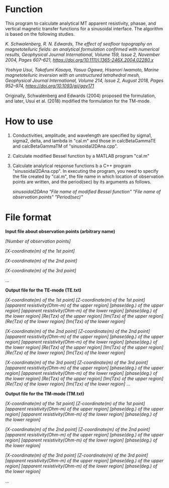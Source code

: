 # Function
This program to calculate analytical MT apparent resistivity, phasae, and vertical magnetic transfer functions for a sinusoidal interface.
The algorithm is based on the following studies.

*K. Schwalenberg, R. N. Edwards, The effect of seafloor topography on magnetotelluric fields: an analytical formulation confirmed with numerical results, Geophysical Journal International, Volume 159, Issue 2, November 2004, Pages 607–621, https://doi.org/10.1111/j.1365-246X.2004.02280.x*

*Yoshiya Usui, Takafumi Kasaya, Yasuo Ogawa, Hisanori Iwamoto, Marine magnetotelluric inversion with an unstructured tetrahedral mesh, Geophysical Journal International, Volume 214, Issue 2, August 2018, Pages 952–974, https://doi.org/10.1093/gji/ggy171*

Originally, Schwalenberg and Edwards (2004) proposed the formulation, and later, Usui et al. (2018) modified the formulation for the TM-mode.

# How to use
1) Conductivities, amplitude, and wavelength are specified by sigma1, sigma2, delta, and lambda in "cal.m" and those in calcBetaGammaTE and calcBetaGammaTM of "sinusoidal2DAna.cpp".
2) Calculate modified Bessel function by a MATLAB program "cal.m"
3) Calculate analytical response functions b a C++ program "sinusoidal2DAna.cpp". In executing the program, you need to specify the file created by "cal.m", the file name in which location of observation points are written, and the period(sec) by its arguments as follows.

   *sinusoidal2DAna  "File name of modified Bessel function" "File name of observation points" "Period(sec)"*

# File format
  **Input file about observation points (arbitrary name)**

  *[Number of observation points]*

  *[X-coordinate(m) of the 1st point]*

  *[X-coordinate(m) of the 2nd point]*

  *[X-coordinate(m) of the 3rd point]*

  ...
  
  **Output file for the TE-mode (TE.txt)**
  
  *[X-coordinate(m) of the 1st point] [Z-coordinate(m) of the 1st point] [apparent resistivity(Ohm-m) of the upper region] [phase(deg.) of the upper region] [apparent resistivity(Ohm-m) of the lower region] [phase(deg.) of the lower region] [Re(Tzx) of the upper region] [Im(Tzx) of the upper region] [Re(Tzx) of the lower region] [Im(Tzx) of the lower region]*
  
  *[X-coordinate(m) of the 2nd point] [Z-coordinate(m) of the 2nd point] [apparent resistivity(Ohm-m) of the upper region] [phase(deg.) of the upper region] [apparent resistivity(Ohm-m) of the lower region] [phase(deg.) of the lower region] [Re(Tzx) of the upper region] [Im(Tzx) of the upper region] [Re(Tzx) of the lower region] [Im(Tzx) of the lower region]*
  
  *[X-coordinate(m) of the 3rd point] [Z-coordinate(m) of the 3rd point] [apparent resistivity(Ohm-m) of the upper region] [phase(deg.) of the upper region] [apparent resistivity(Ohm-m) of the lower region] [phase(deg.) of the lower region] [Re(Tzx) of the upper region] [Im(Tzx) of the upper region] [Re(Tzx) of the lower region] [Im(Tzx) of the lower region]*
  ...
    
  **Output file for the TM-mode (TM.txt)**
  
  *[X-coordinate(m) of the 1st point] [Z-coordinate(m) of the 1st point] [apparent resistivity(Ohm-m) of the upper region] [phase(deg.) of the upper region] [apparent resistivity(Ohm-m) of the lower region] [phase(deg.) of the lower region]*
  
  *[X-coordinate(m) of the 2nd point] [Z-coordinate(m) of the 2nd point] [apparent resistivity(Ohm-m) of the upper region] [phase(deg.) of the upper region] [apparent resistivity(Ohm-m) of the lower region] [phase(deg.) of the lower region]*
  
  *[X-coordinate(m) of the 3rd point] [Z-coordinate(m) of the 3rd point] [apparent resistivity(Ohm-m) of the upper region] [phase(deg.) of the upper region] [apparent resistivity(Ohm-m) of the lower region] [phase(deg.) of the lower region]*
 
  ...
  
